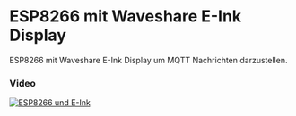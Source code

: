 # ESP8266 mit Waveshare E-Ink Display
ESP8266 mit Waveshare E-Ink Display um MQTT Nachrichten darzustellen.

### Video
[![ESP8266 und E-Ink](http://img.youtube.com/vi/WO0DqRpR5hs/0.jpg)](http://www.youtube.com/watch?v=WO0DqRpR5hs)